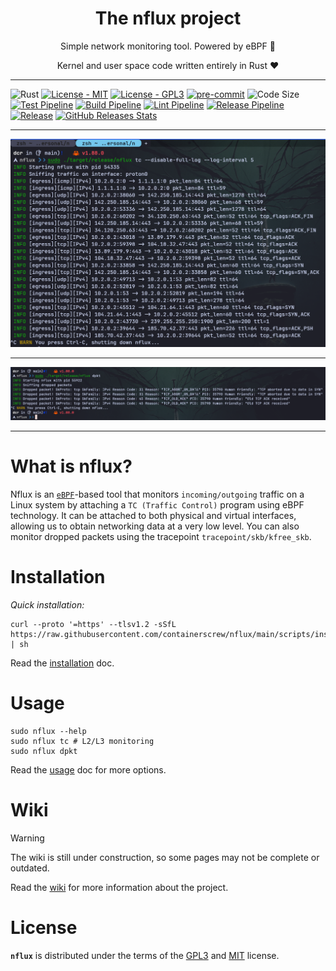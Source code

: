 <p align="center">
    <h1 align="center">The nflux project</h1>
    <p align="center">Simple network monitoring tool. Powered by eBPF 🐝</p>
    <p align="center">Kernel and user space code written entirely in Rust ❤</p>
</p>

---

![Rust](https://img.shields.io/badge/rust-%23000000.svg?style=for-the-badge&logo=rust&logoColor=white)
[![License - MIT](https://img.shields.io/github/license/containerscrew/nflux)](/LICENSE-MIT)
[![License - GPL3](https://img.shields.io/github/license/containerscrew/nflux)](/LICENSE-GPL3)
[![pre-commit](https://img.shields.io/badge/pre--commit-enabled-brightgreen?logo=pre-commit&logoColor=white)](https://github.com/pre-commit/pre-commit)
![Code Size](https://img.shields.io/github/languages/code-size/containerscrew/nflux)
[![Test Pipeline](https://github.com/containerscrew/nflux/actions/workflows/test.yml/badge.svg)](https://github.com/containerscrew/nflux/actions/workflows/test.yml)
[![Build Pipeline](https://github.com/containerscrew/nflux/actions/workflows/build.yml/badge.svg)](https://github.com/containerscrew/nflux/actions/workflows/build.yml)
[![Lint Pipeline](https://github.com/containerscrew/nflux/actions/workflows/lint.yml/badge.svg)](https://github.com/containerscrew/nflux/actions/workflows/lint.yml)
[![Release Pipeline](https://github.com/containerscrew/nflux/actions/workflows/release.yml/badge.svg?event=push)](https://github.com/containerscrew/nflux/actions/workflows/release.yml)
[![Release](https://img.shields.io/github/release/containerscrew/nflux)](https://github.com/containerscrew/nflux/releases/latest)
[![GitHub Releases Stats](https://img.shields.io/github/downloads/containerscrew/nflux/total.svg?logo=github)](https://somsubhra.github.io/github-release-stats/?username=containerscrew&repository=nflux)

---

<p align="center">
    <img src="./examples/example.png" alt="example"/>
</p>

---

<p align="center">
    <img src="./examples/example2.png" alt="example2"/>
</p>

---

# What is nflux?

Nflux is an [`eBPF`](./docs/what_is_ebpf.md)-based tool that monitors `incoming/outgoing` traffic on a Linux system by
attaching a `TC (Traffic Control)` program using eBPF technology. It can be attached to both physical and virtual
interfaces, allowing us to obtain networking data at a very low level. You can also monitor dropped packets using the
tracepoint
`tracepoint/skb/kfree_skb`.

# Installation

_Quick installation:_

```shell
curl --proto '=https' --tlsv1.2 -sSfL https://raw.githubusercontent.com/containerscrew/nflux/main/scripts/install.sh | sh
```

Read the [installation](https://github.com/containerscrew/nflux/wiki/Installation) doc.

# Usage

```shell
sudo nflux --help
sudo nflux tc # L2/L3 monitoring
sudo nflux dpkt
```

Read the [usage](https://github.com/containerscrew/nflux/wiki/Usage) doc for more options.

# Wiki

> [!WARNING]
> The wiki is still under construction, so some pages may not be complete or outdated.

Read the [wiki](https://github.com/containerscrew/nflux/wiki) for more information about the project.

# License

**`nflux`** is distributed under the terms of the [GPL3](./LICENSE-GPL3) and [MIT](./LICENSE-MIT) license.
